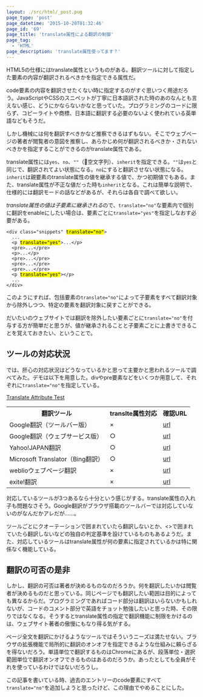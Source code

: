 ```yaml
---
layout: ./src/html/_post.pug
page_type: 'post'
page_datetime: '2015-10-20T01:32:46'
page_id: '69'
page_title: 'translate属性による翻訳の制御'
page_tag:
  - 'HTML'
page_description: 'translate属性使ってます？'
---
```

HTML5の仕様にはtranslate属性というものがある。翻訳ツールに対して指定した要素の内容が翻訳されるべきかを指定できる属性だ。

code要素の内容を翻訳させたくない時に指定するのがすぐ思いつく用途だろう。JavaScriptやCSSのスニペットが丁寧に日本語訳された時のあのなんとも言えない感じ、どうにかならないかなと思っていた。プログラミングのコードに限らず、コピーライトや商標、日本語に翻訳する必要のないよく使われている英単語などもそうだ。

しかし機械には何を翻訳すべきかなど推察できるはずもない。そこでウェブページの著者が閲覧者の意図を推察し、あらかじめ何が翻訳されるべきか・されないべきかを指定することができるのがtranslate属性である。

translate属性には<code>yes</code>、<code>no</code>、<code>""</code>（空文字列）、<code>inherit</code>を指定できる。<code>""</code>は<code>yes</code>と同じで、翻訳されてよい状態になる。<code>no</code>にすると翻訳させない状態になる。<code>inherit</code>は親要素のtranslate属性の値を継承する値で、かつ初期値でもある。また、translate属性が不正な値だった時も<code>inherit</code>となる。これは簡単な説明で、仕様的には翻訳モードの話などがあるが、それらは各自で調べて欲しい。

*translate属性の値は子要素に継承される*ので、<code>translate="no"</code>な要素内で個別に翻訳をenableにしたい場合は、要素ごとに<code>translate="yes"</code>を指定しなおす必要がある。

<pre translate="noe"><code data-language="html">&lt;div class="snippets" <mark>translate="no"</mark>&gt;
  ...
  &lt;p <mark>translate="yes"</mark>&gt;...&lt;/p&gt;
  &lt;pre&gt;...&lt;/pre&gt;
  &lt;p&gt;...&lt;/p&gt;
  &lt;pre&gt;...&lt;/pre&gt;
  &lt;pre&gt;...&lt;/pre&gt;
  &lt;pre&gt;...&lt;/pre&gt;
  &lt;p <mark>translate="yes"</mark>&gt;&lt;/p&gt;
  ...
&lt;/div&gt;</code></pre>

このようにすれば、包括要素の<code>translate="no"</code>によって子要素をすべて翻訳対象から除外しつつ、特定の要素を翻訳対象に戻すことができる。

だいたいのウェブサイトでは翻訳を除外したい要素ごとに<code>translate="no"</code>を付与する方が簡単だと思うが、値が継承されることと子要素ごとに上書きできることを覚えておきたい、ということで。

## ツールの対応状況

では、肝心の対応状況はどうなっているかと思って主要かと思われるツールで調べてみた。デモは以下を用意した。divやpre要素などをいくつか用意して、それぞれに<code>translate="no"</code>を指定している。

[Translate Attribute Test](http://dskd.jp/demo/70.html)

<table>
  <tr>
    <th>翻訳ツール</th>
    <th>translte属性対応</th>
    <th>確認URL</th>
  </tr>
  <tr>
    <td>Google翻訳（ツールバー版）</td>
    <td>×</td>
    <td><a href="http://dskd.jp/demo/70.html">url</a></td>
  </tr>
  <tr>
    <td>Google翻訳（ウェブサービス版）</td>
    <td>○</td>
    <td><a href="https://translate.google.co.jp/translate?sl=en&tl=ja&js=y&prev=_t&hl=ja&ie=UTF-8&u=http%3A%2F%2Fdskd.jp%2Fdemo%2F70.html&edit-text=&act=url">url</a></td>
  </tr>
  <tr>
    <td>Yahoo!JAPAN翻訳</td>
    <td>○</td>
    <td><a href="http://honyaku.yahoo.co.jp/url_header?url=http%3A%2F%2Fdskd.jp%2Fdemo%2F70.html&both=F&ieid=en&oeid=ja&setting=for%3D0">url</a></td>
  </tr>
  <tr>
    <td>Microsoft Translator（Bing翻訳）</td>
    <td>○</td>
    <td><a href="http://www.microsofttranslator.com/bv.aspx?from=&to=ja&a=http%3A%2F%2Fdskd.jp%2Fdemo%2F70.html">url</a></td>
  </tr>
  <tr>
    <td>weblioウェブページ翻訳</td>
    <td>×</td>
    <td><a href="http://translate.weblio.jp/web/english?lp=EJ&url=http%3A%2F%2Fdskd.jp%2Fdemo%2F70.html&rdt=tl&sentenceStyle=spoken">url</a></td>
  </tr>
  <tr>
    <td>exite!翻訳</td>
    <td>×</td>
    <td><a href="http://www.excite-webtl.jp/world/english/web/?wb_url=http%3A%2F%2Fdskd.jp%2Fdemo%2F70.html&wb_lp=ENJA">url</a></td>
  </tr>
</table>

対応しているツールが3つあるなら十分という感じがする。translate属性の入れ子も問題なさそう。Google翻訳がブラウザ搭載のツールバーでは対応していないのがなんだかアレだが……。

ツールごとにクオーテーションで囲まれていたら翻訳しないとか、&lt;&gt;で囲まれていたら翻訳しないなどの独自の判定基準を設けているものもあるようだ。また、対応しているツールはtranslate属性が何の要素に指定されているかは特に関係なく機能している。

## 翻訳の可否の是非

しかし、翻訳の可否は著者が決めるものなのだろうか。何を翻訳したいかは閲覧者が決めるものだと思っている。同じページでも翻訳したい範囲は目的によっても異なるからだ。プログラミングであればコード部分は翻訳はいらないかもしれないが、コードのコメント部分で英語をチョット勉強したいと思った時、その限りではなくなる。そうするとtranslate属性の指定で翻訳機能に制限をかけるのは、ウェブサイト著者の傲慢にもなり得る気がする。

ページ全文を翻訳にかけるようなツールではそういうニーズは満たせない。ブラウザの拡張機能で局所的に翻訳のオンオフを指定できるような仕組みに頼らざるを得ないだろう。単語単位で翻訳するものはChromeにあるが、段落単位・選択範囲単位で翻訳オンオフできるものはあるのだろうか。あったとしても全員がそれを使っているわけではないだろうし。

この記事を書いている時、過去のエントリーのcode要素にすべて<code>translate="no"</code>を追加しようと思ったけど、この理由でやめることにした。
